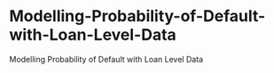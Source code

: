 # Modelling-Probability-of-Default-with-Loan-Level-Data
Modelling Probability of Default with Loan Level Data
